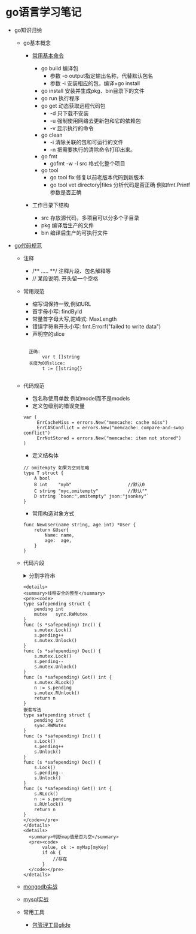# go语言学习笔记

- go知识归纳
  - go基本概念
    - [常用基本命令](https://github.com/astaxie/build-web-application-with-golang/blob/master/zh/01.3.md)
       - go build 编译包
            - 参数 -o output指定输出名称，代替默认包名
            - 参数 -i 安装相应的包，编译+go install
       - go install 安装并生成pkg、bin目录下的文件
       - go run  执行程序
       - go get 动态获取远程代码包
            - -d 只下载不安装
            - -u 强制使用网络去更新包和它的依赖包
            - -v 显示执行的命令
       - go clean
            - -i 清除关联的包和可运行的文件
            - -n 把需要执行的清除命令打印出来。
       - go fmt 
            - gofmt -w -l src 格式化整个项目
       - go tool
            - go tool fix 修复以前老版本代码到新版本
            - go tool vet directory|files 分析代码是否正确 例如fmt.Printf参数是否正确


    - 工作目录下结构
       - src 存放源代码，多项目可以分多个子目录
       - pkg 编译后生产的文件 
       - bin 编译后生产的可执行文件

- [go代码规范](http://colobu.com/2017/02/07/write-idiomatic-golang-codes/?hmsr=toutiao.io&utm_medium=toutiao.io&utm_source=toutiao.io)

   - 注释
       - /** .....  **/ 注释片段、包名解释等
       - // 某段说明. 开头留一个空格

   - 常用规范
       - 缩写词保持一致,例如URL
       - 首字母小写: findById
       - 常量首字母大写,驼峰式: MaxLength
       - 错误字符串开头小写: fmt.Errorf("failed to write data")
       - 声明空的slice
       <pre><code>
       正确:
            var t []string
       长度为0的slice:
            t := []string{}
       </code></pre>

   - 代码规范
       - 包名称使用单数 例如model而不是models
       - 定义包级别的错误变量
       ```
       var (
	        ErrCacheMiss = errors.New("memcache: cache miss")
	        ErrCASConflict = errors.New("memcache: compare-and-swap conflict")
	        ErrNotStored = errors.New("memcache: item not stored")
	   )
       ```
       - 定义结构体
       ```
       // omitempty 如果为空则忽略
       type T struct {
           A bool
           B int    "myb"                     //默认0
           C string "myc,omitempty"           //默认""
           D string `bson:",omitempty" json:"jsonkey"`
       }
       ```
       - 常用构造对象方式
       ```
       func NewUser(name string, age int) *User {
           return &User{
               Name: name,
               age:  age,
           }
       }
       ```

   - 代码片段
         <details>
         <summary>分割字符串</summary>
         <pre><code>
         str := "223,344,"
         fmt.Println(strings.Contains(str,","))
         s := strings.Split(str,",")
         for j := 0; j< len(s) ; j++  {
            fmt.Println(s[j])
         }
         </code></pre>
         </details>

         <details>
         <summary>线程安全的整型</summary>
         <pre><code>
         type safepending struct {
             pending int
             mutex   sync.RWMutex
         }
         func (s *safepending) Inc() {
             s.mutex.Lock()
             s.pending++
             s.mutex.Unlock()
         }
         func (s *safepending) Dec() {
             s.mutex.Lock()
             s.pending--
             s.mutex.Unlock()
         }
         func (s *safepending) Get() int {
             s.mutex.RLock()
             n := s.pending
             s.mutex.RUnlock()
             return n
         }
         嵌套写法
         type safepending struct {
             pending int
             sync.RWMutex
         }
         func (s *safepending) Inc() {
             s.Lock()
             s.pending++
             s.Unlock()
         }
         func (s *safepending) Dec() {
             s.Lock()
             s.pending--
             s.Unlock()
         }
         func (s *safepending) Get() int {
             s.RLock()
             n := s.pending
             s.RUnlock()
             return n
         }
         </code></pre>
         </details>
         <details>
           <summary>判断map值是否为空</summary>
           <pre><code>
                value, ok := myMap[myKey]
                if ok {
                    //存在
                }
           </code></pre>
         </details>

   - [mongodb实战](https://github.com/leonguo/go/blob/master/db/mongodb/mongo.md)
   - [mysql实战](https://github.com/leonguo/go/blob/master/db/mysql/mysql.md)


   - 常用工具
        - [包管理工具glide](http://www.jianshu.com/p/5e681d3906f0)